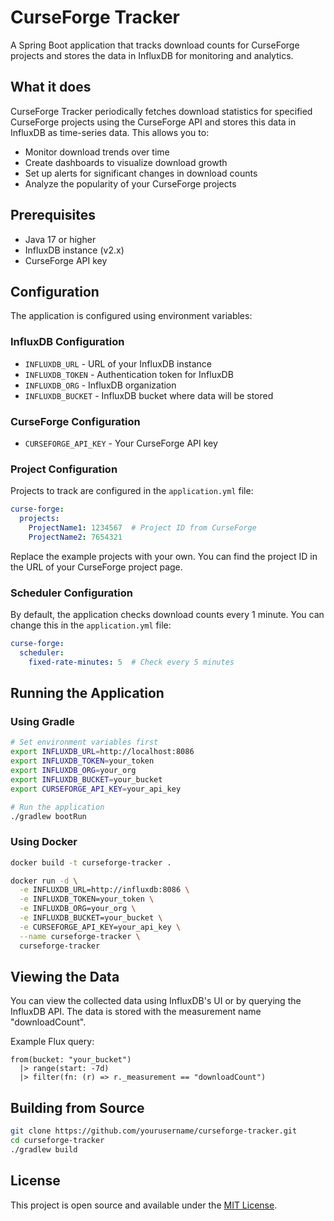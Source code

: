# CurseForge Tracker

A Spring Boot application that tracks download counts for CurseForge projects and stores the data in InfluxDB for monitoring and analytics.

## What it does

CurseForge Tracker periodically fetches download statistics for specified CurseForge projects using the CurseForge API and stores this data in InfluxDB as time-series data. This allows you to:

- Monitor download trends over time
- Create dashboards to visualize download growth
- Set up alerts for significant changes in download counts
- Analyze the popularity of your CurseForge projects

## Prerequisites

- Java 17 or higher
- InfluxDB instance (v2.x)
- CurseForge API key

## Configuration

The application is configured using environment variables:

### InfluxDB Configuration
- `INFLUXDB_URL` - URL of your InfluxDB instance
- `INFLUXDB_TOKEN` - Authentication token for InfluxDB
- `INFLUXDB_ORG` - InfluxDB organization
- `INFLUXDB_BUCKET` - InfluxDB bucket where data will be stored

### CurseForge Configuration
- `CURSEFORGE_API_KEY` - Your CurseForge API key

### Project Configuration

Projects to track are configured in the `application.yml` file:

```yaml
curse-forge:
  projects:
    ProjectName1: 1234567  # Project ID from CurseForge
    ProjectName2: 7654321
```

Replace the example projects with your own. You can find the project ID in the URL of your CurseForge project page.

### Scheduler Configuration

By default, the application checks download counts every 1 minute. You can change this in the `application.yml` file:

```yaml
curse-forge:
  scheduler:
    fixed-rate-minutes: 5  # Check every 5 minutes
```

## Running the Application

### Using Gradle

```bash
# Set environment variables first
export INFLUXDB_URL=http://localhost:8086
export INFLUXDB_TOKEN=your_token
export INFLUXDB_ORG=your_org
export INFLUXDB_BUCKET=your_bucket
export CURSEFORGE_API_KEY=your_api_key

# Run the application
./gradlew bootRun
```

### Using Docker

```bash
docker build -t curseforge-tracker .

docker run -d \
  -e INFLUXDB_URL=http://influxdb:8086 \
  -e INFLUXDB_TOKEN=your_token \
  -e INFLUXDB_ORG=your_org \
  -e INFLUXDB_BUCKET=your_bucket \
  -e CURSEFORGE_API_KEY=your_api_key \
  --name curseforge-tracker \
  curseforge-tracker
```

## Viewing the Data

You can view the collected data using InfluxDB's UI or by querying the InfluxDB API. The data is stored with the measurement name "downloadCount".

Example Flux query:

```
from(bucket: "your_bucket")
  |> range(start: -7d)
  |> filter(fn: (r) => r._measurement == "downloadCount")
```

## Building from Source

```bash
git clone https://github.com/yourusername/curseforge-tracker.git
cd curseforge-tracker
./gradlew build
```

## License

This project is open source and available under the [MIT License](LICENSE).
